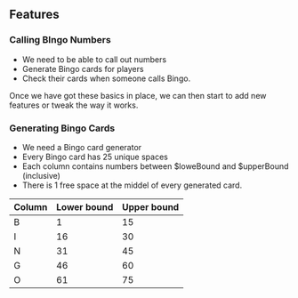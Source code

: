 ## Features

### Calling BIngo Numbers
- We need to be able to call out numbers
- Generate Bingo cards for players
- Check their cards when someone calls Bingo.

Once we have got these basics in place, we can then start to add new features
or tweak the way it works. 

### Generating Bingo Cards
- We need a Bingo card generator
- Every Bingo card has 25 unique spaces
- Each column contains numbers between $loweBound and $upperBound (inclusive)
- There is 1 free space at the middel of every generated card.

| Column | Lower bound | Upper bound |
| - | -- | -- |
| B |  1 | 15 |
| I | 16 | 30 |
| N | 31 | 45 |
| G | 46 | 60 |
| O | 61 | 75 |
